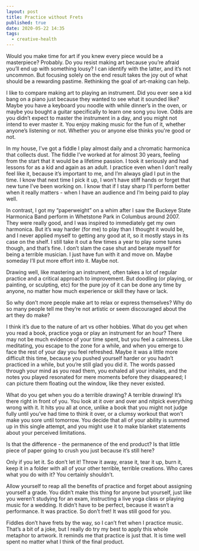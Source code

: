 ```yaml
---
layout: post
title: Practice without Frets
published: true
date: 2020-05-22 14:35
tags:
  - creative-health
---
```

Would you make time for art if you knew every piece would be a masterpiece? Probably. Do you resist making art because you’re afraid you’ll end up with something lousy? I can identify with the latter, and it’s not uncommon. But focusing solely on the end result takes the joy out of what should be a rewarding pastime. Rethinking the goal of art-making can help.

I like to compare making art to playing an instrument. Did you ever see a kid bang on a piano just because they wanted to see what it sounded like? Maybe you have a keyboard you noodle with while dinner’s in the oven, or maybe you bought a guitar specifically to learn one song you love. Odds are you didn’t expect to master the instrument in a day, and you might not intend to ever master it. You enjoy making music for the fun of it, whether anyone’s listening or not. Whether you or anyone else thinks you're good or not.

In my house, I’ve got a fiddle I play almost daily and a chromatic harmonica that collects dust. The fiddle I’ve worked at for almost 30 years, feeling from the start that it would be a lifetime passion. I took it seriously and had lessons for as a kid and again as an adult. I practice even when I don’t really feel like it, because it’s important to me, and I’m always glad I put in the time. I know that next time I pick it up, I won’t have stiff hands or forget that new tune I’ve been working on. I know that if I stay sharp I’ll perform better when it really matters - when I have an audience and I’m being paid to play well.

In contrast, I got my “paperweight” on a whim after I saw the Buckeye State Harmonica Band perform in Whetstone Park in Columbus around 2007. They were really good, and I was inspired to immediately get my own harmonica. But it’s way harder (for me) to play than I thought it would be, and I never applied myself to getting any good at it, so it mostly stays in its case on the shelf. I still take it out a few times a year to play some tunes though, and that’s fine. I don’t slam the case shut and berate myself for being a terrible musician. I just have fun with it and move on. Maybe someday I’ll put more effort into it. Maybe not.

Drawing well, like mastering an instrument, often takes a lot of regular practice and a critical approach to improvement. But doodling (or playing, or painting, or sculpting, etc) for the pure joy of it can be done any time by anyone, no matter how much experience or skill they have or lack.

So why don’t more people make art to relax or express themselves? Why do so many people tell me they’re not artistic or seem discouraged about the art they do make?

I think it’s due to the nature of art vs other hobbies. What do you get when you read a book, practice yoga or play an instrument for an hour? There may not be much evidence of your time spent, but you feel a calmness. Like meditating, you escape to the zone for a while, and when you emerge to face the rest of your day you feel refreshed. Maybe it was a little more difficult this time, because you pushed yourself harder or you hadn’t practiced in a while, but you’re still glad you did it. The words passed through your mind as you read them, you exhaled all your inhales, and the notes you played resonated for mere moments before they disappeared; I can picture them floating out the window, like they never existed.

What do you get when you do a terrible drawing? A terrible drawing! It’s there right in front of you. You look at it over and over and nitpick everything wrong with it. It hits you all at once, unlike a book that you might not judge fully until you’ve had time to think it over, or a clumsy workout that won’t make you sore until tomorrow. You decide that all of your ability is summed up in this single attempt, and you might use it to make blanket statements about your perceived limitations.

Is that the difference - the permanence of the end product? Is that little piece of paper going to crush you just because it’s still here?

Only if you let it. So don’t let it! Throw it away, erase it, tear it up, burn it, keep it in a folder with all of your other terrible, terrible creations. Who cares what you do with it? You certainly shouldn’t.

Allow yourself to reap all the benefits of practice and forget about assigning yourself a grade. You didn’t make this thing for anyone but yourself, just like you weren’t studying for an exam, instructing a live yoga class or playing music for a wedding. It didn’t have to be perfect, because it wasn’t a performance. It was practice. So don’t fret! It was still good for you.

Fiddles don’t have frets by the way, so I can’t fret when I practice music. That’s a bit of a joke, but I really do try my best to apply this whole metaphor to artwork. It reminds me that practice is just that. It is time well spent no matter what I think of the final product.